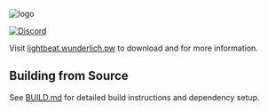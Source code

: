 ![logo](https://lightbeat.wunderlich.pw/images/banner.png)

[![Discord](https://discordapp.com/api/guilds/355919094026993665/widget.png)](https://discord.gg/mD3Ef6v)

Visit [lightbeat.wunderlich.pw](https://lightbeat.wunderlich.pw) to download and for more information.

## Building from Source

See [BUILD.md](BUILD.md) for detailed build instructions and dependency setup.
